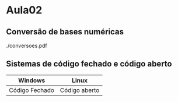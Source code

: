 # Aula02

## Conversão de bases numéricas
./conversoes.pdf

## Sistemas de código fechado e código aberto

|Windows|Linux|
|-|-|
|Código Fechado|Código aberto|
